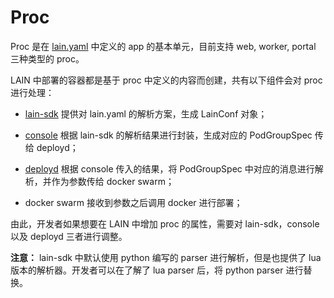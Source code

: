# Proc 

Proc 是在 [lain.yaml](../../usermanual/lainyaml.md) 中定义的 app 的基本单元，目前支持 web, worker, portal 三种类型的 proc。

LAIN 中部署的容器都是基于 proc 中定义的内容而创建，共有以下组件会对 proc 进行处理：

- [lain-sdk](https://github.com/laincloud/lain-sdk) 提供对 lain.yaml 的解析方案，生成 LainConf 对象；

- [console](https://github.com/laincloud/console) 根据 lain-sdk 的解析结果进行封装，生成对应的 PodGroupSpec 传给 deployd；

- [deployd](https://github.com/laincloud/deployd) 根据 console 传入的结果，将 PodGroupSpec 中对应的消息进行解析，并作为参数传给 docker swarm；

- docker swarm 接收到参数之后调用 docker 进行部署；

由此，开发者如果想要在 LAIN 中增加 proc 的属性，需要对 lain-sdk，console 以及 deployd 三者进行调整。

**注意：** lain-sdk 中默认使用 python 编写的 parser 进行解析，但是也提供了 lua 版本的解析器。开发者可以在了解了 lua parser 后，将 python parser 进行替换。


